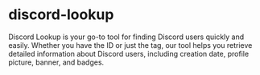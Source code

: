 # discord-lookup
Discord Lookup is your go-to tool for finding Discord users quickly and easily. Whether you have the ID or just the tag, our tool helps you retrieve detailed information about Discord users, including creation date, profile picture, banner, and badges.
